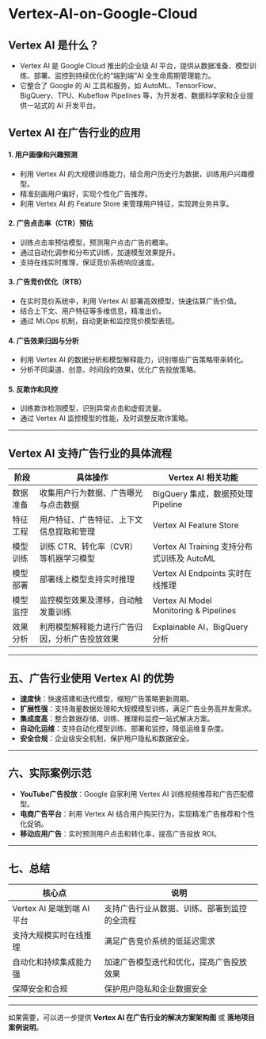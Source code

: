 # Vertex-AI-on-Google-Cloud

## Vertex AI 是什么？

- Vertex AI 是 Google Cloud 推出的企业级 AI 平台，提供从数据准备、模型训练、部署、监控到持续优化的“端到端”AI 全生命周期管理能力。
- 它整合了 Google 的 AI 工具和服务，如 AutoML、TensorFlow、BigQuery、TPU、Kubeflow Pipelines 等，为开发者、数据科学家和企业提供一站式的 AI 开发平台。


## Vertex AI 在广告行业的应用

#### 1. 用户画像和兴趣预测
- 利用 Vertex AI 的大规模训练能力，结合用户历史行为数据，训练用户兴趣模型。
- 精准刻画用户偏好，实现个性化广告推荐。
- 利用 Vertex AI 的 Feature Store 来管理用户特征，实现跨业务共享。

#### 2. 广告点击率（CTR）预估
- 训练点击率预估模型，预测用户点击广告的概率。
- 通过自动化调参和分布式训练，加速模型效果提升。
- 支持在线实时推理，保证竞价系统响应速度。

#### 3. 广告竞价优化（RTB）
- 在实时竞价系统中，利用 Vertex AI 部署高效模型，快速估算广告价值。
- 结合上下文、用户特征等多维信息，精准出价。
- 通过 MLOps 机制，自动更新和监控竞价模型表现。

#### 4. 广告效果归因与分析
- 利用 Vertex AI 的数据分析和模型解释能力，识别哪些广告策略带来转化。
- 分析不同渠道、创意、时间段的效果，优化广告投放策略。

#### 5. 反欺诈和风控
- 训练欺诈检测模型，识别异常点击和虚假流量。
- 通过 Vertex AI 监控模型的性能，及时调整反欺诈策略。


---

## Vertex AI 支持广告行业的具体流程

| 阶段       | 具体操作                                         | Vertex AI 相关功能                                  |
|------------|------------------------------------------------ |----------------------------------------------------|
| 数据准备   | 收集用户行为数据、广告曝光与点击数据                | BigQuery 集成，数据预处理 Pipeline                   |
| 特征工程   | 用户特征、广告特征、上下文信息提取和管理            | Vertex AI Feature Store                              |
| 模型训练   | 训练 CTR、转化率（CVR）等机器学习模型              | Vertex AI Training 支持分布式训练及 AutoML           |
| 模型部署   | 部署线上模型支持实时推理                          | Vertex AI Endpoints 实时在线推理                      |
| 模型监控   | 监控模型效果及漂移，自动触发重训练                 | Vertex AI Model Monitoring & Pipelines               |
| 效果分析   | 利用模型解释能力进行广告归因，分析广告投放效果       | Explainable AI，BigQuery 分析                         |

---

## 五、广告行业使用 Vertex AI 的优势

- **速度快**：快速搭建和迭代模型，缩短广告策略更新周期。
- **扩展性强**：支持海量数据处理和大规模模型训练，满足广告业务高并发需求。
- **集成度高**：整合数据存储、训练、推理和监控一站式解决方案。
- **自动化运维**：支持自动化模型训练、部署和监控，降低运维复杂度。
- **安全合规**：企业级安全机制，保护用户隐私和数据安全。

---

## 六、实际案例示范

- **YouTube广告投放**：Google 自家利用 Vertex AI 训练视频推荐和广告匹配模型。
- **电商广告平台**：利用 Vertex AI 结合用户购买行为，实现精准广告推荐和个性化促销。
- **移动应用广告**：实时预测用户点击和转化率，提高广告投放 ROI。

---

## 七、总结

| 核心点                    | 说明                                     |
|--------------------------|----------------------------------------|
| Vertex AI 是端到端 AI 平台      | 支持广告行业从数据、训练、部署到监控的全流程     |
| 支持大规模实时在线推理        | 满足广告竞价系统的低延迟需求                     |
| 自动化和持续集成能力强        | 加速广告模型迭代和优化，提高广告投放效果           |
| 保障安全和合规              | 保护用户隐私和企业数据安全                        |

---

如果需要，可以进一步提供 **Vertex AI 在广告行业的解决方案架构图** 或 **落地项目案例说明**。























